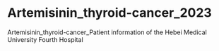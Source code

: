 # Artemisinin_thyroid-cancer_2023
Artemisinin_thyroid-cancer_Patient information of the Hebei Medical University Fourth Hospital
